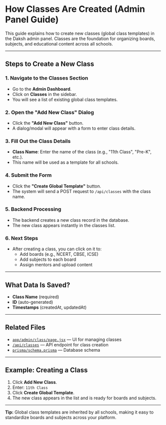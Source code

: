 # How Classes Are Created (Admin Panel Guide)

This guide explains how to create new classes (global class templates) in the Daksh admin panel. Classes are the foundation for organizing boards, subjects, and educational content across all schools.

---

## Steps to Create a New Class

### 1. Navigate to the Classes Section

- Go to the **Admin Dashboard**.
- Click on **Classes** in the sidebar.
- You will see a list of existing global class templates.

### 2. Open the "Add New Class" Dialog

- Click the **"Add New Class"** button.
- A dialog/modal will appear with a form to enter class details.

### 3. Fill Out the Class Details

- **Class Name**: Enter the name of the class (e.g., "11th Class", "Pre-K", etc.).
- This name will be used as a template for all schools.

### 4. Submit the Form

- Click the **"Create Global Template"** button.
- The system will send a POST request to `/api/classes` with the class name.

### 5. Backend Processing

- The backend creates a new class record in the database.
- The new class appears instantly in the classes list.

### 6. Next Steps

- After creating a class, you can click on it to:
  - Add boards (e.g., NCERT, CBSE, ICSE)
  - Add subjects to each board
  - Assign mentors and upload content

---

## What Data Is Saved?

- **Class Name** (required)
- **ID** (auto-generated)
- **Timestamps** (createdAt, updatedAt)

---

## Related Files

- [`app/admin/class/page.jsx`](../app/admin/class/page.jsx) — UI for managing classes
- [`/api/classes`](../pages/api/classes.js) — API endpoint for class creation
- [`prisma/schema.prisma`](../prisma/schema.prisma) — Database schema

---

## Example: Creating a Class

1. Click **Add New Class**.
2. Enter: `11th Class`
3. Click **Create Global Template**.
4. The new class appears in the list and is ready for boards and subjects.

---

**Tip:**
Global class templates are inherited by all schools, making it easy to standardize boards and subjects across your platform.